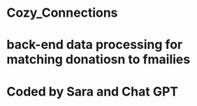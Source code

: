# Cozy_Connections
# 
# back-end data processing for matching donatiosn to fmailies
# 
# Coded by Sara and Chat GPT